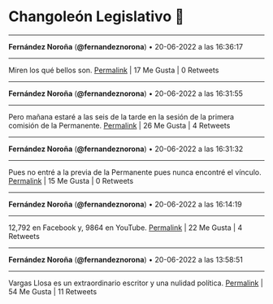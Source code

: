 # Changoleón Legislativo 🙈
*****
**Fernández Noroña** (**@fernandeznorona**) • 20-06-2022 a las 16:36:17
*****
Miren los qué bellos son.
[Permalink](https://twitter.com/fernandeznorona/status/1539044499459932160) | 17 Me Gusta | 0 Retweets
*****
**Fernández Noroña** (**@fernandeznorona**) • 20-06-2022 a las 16:31:55
*****
Pero mañana estaré a las seis de la tarde en la sesión de la primera comisión de la Permanente.
[Permalink](https://twitter.com/fernandeznorona/status/1539043399885389824) | 26 Me Gusta | 4 Retweets
*****
**Fernández Noroña** (**@fernandeznorona**) • 20-06-2022 a las 16:31:32
*****
Pues no entré a la previa de la Permanente pues nunca encontré el vínculo.
[Permalink](https://twitter.com/fernandeznorona/status/1539043303714267136) | 15 Me Gusta | 0 Retweets
*****
**Fernández Noroña** (**@fernandeznorona**) • 20-06-2022 a las 16:14:19
*****
12,792 en Facebook y, 9864 en YouTube.
[Permalink](https://twitter.com/fernandeznorona/status/1539038970985603073) | 22 Me Gusta | 4 Retweets
*****
**Fernández Noroña** (**@fernandeznorona**) • 20-06-2022 a las 13:58:51
*****
Vargas Llosa es un extraordinario escritor y una nulidad política.
[Permalink](https://twitter.com/fernandeznorona/status/1539004880228171792) | 54 Me Gusta | 11 Retweets